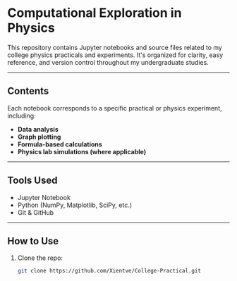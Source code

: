 # Computational Exploration in Physics

This repository contains Jupyter notebooks and source files related to my college physics practicals and experiments. It's organized for clarity, easy reference, and version control throughout my undergraduate studies.

---

## Contents

Each notebook corresponds to a specific practical or physics experiment, including:

- **Data analysis**
- **Graph plotting**
- **Formula-based calculations**
- **Physics lab simulations (where applicable)**

---

## Tools Used

- Jupyter Notebook
- Python (NumPy, Matplotlib, SciPy, etc.)
- Git & GitHub

---

## How to Use

1. Clone the repo:
   ```bash
   git clone https://github.com/Xientve/College-Practical.git
